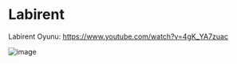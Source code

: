 # Labirent
Labirent Oyunu: https://www.youtube.com/watch?v=4gK_YA7zuac

![image](https://github.com/enbayy/Labirent/assets/103318928/8869001f-57a4-4dde-8d5b-a7b8870ba1f8)
